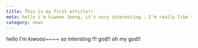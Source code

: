 ```yaml
---
title: This is my first article!!
meta: hello i'm kiwoon Jeong, it's very interesting.. I'm really like this.
category: news
---
```


hello I'm kiwooo~~~~ so intersting !!! god!! oh my god!!
